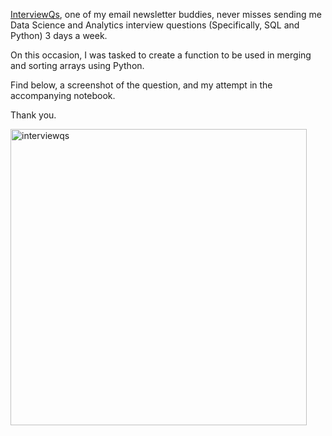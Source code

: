 [InterviewQs](https://www.interviewqs.com/), one of my email newsletter buddies, never misses sending me Data Science and Analytics interview questions (Specifically, SQL and Python) 3 days a week.

On this occasion, I was tasked to create a function to be used in merging and sorting arrays using Python.

Find below, a screenshot of the question, and my attempt in the accompanying notebook.

Thank you.



<img width="474" alt="interviewqs" src="https://user-images.githubusercontent.com/86304211/200055645-e71cc7fa-bcb2-4a80-b01e-b73d503117c1.PNG">

